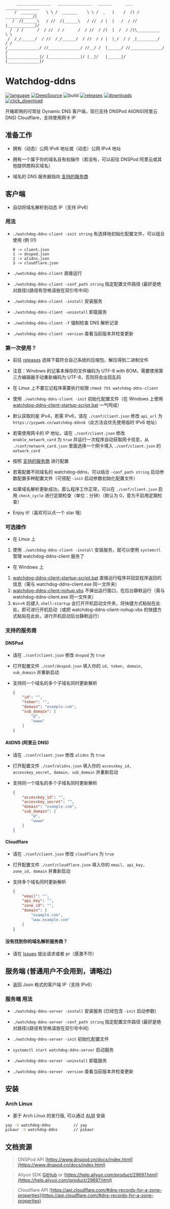 ```
     _______________   _______________   ______      ___   _______________
    /  _______    \ \ /  _______    \ \ /  _   |    /  /| /  ____________/|
   /  /|______\   / //  /|______\   / //  / |  |   /  / //  |____________|/
  /  / /      /  / //  / /      /  / //  / /|  |  /  / /|\__________  \ \
 /  /_/______/  / //  /_/______/  / //  / / |  |_/  / / _|_________/  / /
/______________/ //______________/ //__/ /  |______/ //______________/ /
|______________|/ |______________|/ |__|/   |______|/ |______________|/

```
# Watchdog-ddns
[![language](https://img.shields.io/badge/language-Go-00acd7)](https://golang.org)
[![DeepSource](https://static.deepsource.io/deepsource-badge-light-mini.svg)](https://deepsource.io/gh/yzy613/watchdog-ddns/?ref=repository-badge)
![build](https://travis-ci.com/yzy613/watchdog-ddns.svg?branch=master)
[![releases](https://img.shields.io/github/v/release/yzy613/watchdog-ddns)](https://github.com/yzy613/watchdog-ddns/releases)
[![downloads](https://img.shields.io/github/downloads/yzy613/watchdog-ddns/total)](https://github.com/yzy613/watchdog-ddns/releases)
[![click_download](https://img.shields.io/badge/%E7%82%B9%E5%87%BB-%E4%B8%8B%E8%BD%BD-brightgreen)](https://github.com/yzy613/watchdog-ddns/releases)

开箱即用的可常驻 Dynamic DNS 客户端，现已支持 DNSPod AliDNS(阿里云 DNS) Cloudflare，支持使用网卡 IP

## 准备工作
- 拥有（动态）公网 IPv6 地址或（动态）公网 IPv4 地址

- 拥有一个属于你的域名且有权操作（若没有，可以前往 DNSPod 阿里云或其他提供商购买域名）

- 域名的 DNS 服务器指向 [支持的服务商](https://github.com/yzy613/watchdog-ddns#%E6%94%AF%E6%8C%81%E7%9A%84%E6%9C%8D%E5%8A%A1%E5%95%86)

## 客户端
- 自动将域名解析到动态 IP（支持 IPv6）

### 用法
- `./watchdog-ddns-client -init string` 有选择地初始化配置文件，可以组合使用 (例 01)
    ```
    0 -> client.json
    1 -> dnspod.json
    2 -> alidns.json
    3 -> cloudflare.json
    ```

- `./watchdog-ddns-client` 直接运行

- `./watchdog-ddns-client -conf_path string` 指定配置文件路径 (最好是绝对路径)(路径有空格请放在双引号中间)

- `./watchdog-ddns-client -install` 安装服务

- `./watchdog-ddns-client -uninstall` 卸载服务

- `./watchdog-ddns-client -f` 强制检查 DNS 解析记录

- `./watchdog-ddns-client -version` 查看当前版本并检查更新

### 第一次使用？
- 前往 [releases](https://github.com/yzy613/watchdog-ddns/releases) 选择下载符合自己系统的压缩包，解压得到二进制文件

- 注意：Windows 的记事本保存的文件编码为 UTF-8 with BOM，需要使用第三方编辑器手动重新编码为 UTF-8，否则将会出现乱码

- 在 Linux 上不要忘记程序需要执行权限 `chmod 755 watchdog-ddns-client`

- 使用 `./watchdog-ddns-client -init` 初始化配置文件（在 Windows 上使用 [watchdog-ddns-client-startup-script.bat](https://github.com/yzy613/watchdog-ddns/blob/master/watchdog-ddns-client-startup-script.bat) 一气呵成）

- 默认获取的是 IPv4，若需 IPv6，请在 `./conf/client.json` 修改 `api_url` 为 `https://yzyweb.cn/watchdog-ddns6`（此方法会优先使用临时 IPv6 地址）

- 若需使用网卡的 IP 地址，请在 `./conf/client.json` 修改 `enable_network_card` 为 `true` 并运行一次程序自动获取网卡信息，从 `./conf/network_card.json` 里面选择一个网卡填入 `./conf/client.json` 的 `network_card`

- 按照 [支持的服务商](https://github.com/yzy613/watchdog-ddns#%E6%94%AF%E6%8C%81%E7%9A%84%E6%9C%8D%E5%8A%A1%E5%95%86) 进行配置

- 若需配置不同域名的 watchdog-ddns，可以结合 `-conf_path string` 启动参数配置多种配置文件（可搭配 `-init` 启动参数初始化配置文件）

- 如果域名解析更新成功，那么程序工作正常，可以在 `./conf/client.json` 启用 `check_cycle` 进行定期检查（单位：分钟）（默认为 0，意为不启用定期检查）

- Enjoy it!（喜欢可以点一个 star 哦）

### 可选操作
- 在 Linux 上
1. 使用 `./watchdog-ddns-client -install` 安装服务，就可以使用 `systemctl` 管理 watchdog-ddns-client 服务了

- 在 Windows 上
1. [watchdog-ddns-client-startup-script.bat](https://github.com/yzy613/watchdog-ddns/blob/master/watchdog-ddns-client-startup-script.bat) 直接运行程序并回显程序返回的信息（需与 watchdog-ddns-client.exe 同一文件夹）
2. [watchdog-ddns-client-nohup.vbs](https://github.com/yzy613/watchdog-ddns/blob/master/watchdog-ddns-client-nohup.vbs) 不弹出运行窗口，在后台静默运行（需与 watchdog-ddns-client.exe 同一文件夹）
3. `Win`+`R` 后键入 `shell:startup` 会打开开机启动文件夹，将快捷方式粘贴在此处，即可进行开机启动（或把 watchdog-ddns-client-nohup.vbs 的快捷方式粘贴在此处，进行开机启动后台静默运行）

### 支持的服务商
#### DNSPod
- 请在 `./conf/client.json` 修改 `dnspod` 为 `true`

- 打开配置文件 `./conf/dnspod.json` 填入你的 `id, token, domain, sub_domain` 并重新启动

- 支持同一个域名的多个子域名同时更新解析
    ```json
    {
        "id": "",
        "token": "",
        "domain": "example.com",
        "sub_domain": [
            "@",
            "wwww"
        ]
    }
    ```

#### AliDNS (阿里云 DNS)
- 请在 `./conf/client.json` 修改 `alidns` 为 `true`

- 打开配置文件 `./conf/alidns.json` 填入你的 `accesskey_id, accesskey_secret, domain, sub_domain` 并重新启动

- 支持同一个域名的多个子域名同时更新解析
    ```json
    {
        "accesskey_id": "",
        "accesskey_secret": "",
        "domain": "example.com",
        "sub_domain": [
            "@",
            "wwww"
        ]
    }
    ```

#### Cloudflare
- 请在 `./conf/client.json` 修改 `cloudflare` 为 `true`

- 打开配置文件 `./conf/cloudflare.json` 填入你的 `email, api_key, zone_id, domain` 并重新启动

- 支持多个域名同时更新解析
    ```json
    {
        "email": "",
        "api_key": "",
        "zone_id": "",
        "domain": [
            "example.com",
            "www.example.com"
        ]
    }
    ```

#### 没有找到你的域名解析服务商？
- 请在 [Issues](https://github.com/yzy613/watchdog-ddns/issues) 提出请求或者 pr（感激不尽）

## 服务端 (普通用户不会用到，请略过)
- 返回 Json 格式的客户端 IP（支持 IPv6）

### 服务端 用法
- `./watchdog-ddns-server -install` 安装服务 (已经包含 `-init` 启动参数)

- `./watchdog-ddns-server -conf_path string` 指定配置文件路径 (最好是绝对路径)(路径有空格请放在双引号中间)

- `./watchdog-ddns-server -init` 初始化配置文件

- `systemctl start watchdog-ddns-server` 启动服务

- `./watchdog-ddns-server -uninstall` 卸载服务

- `./watchdog-ddns-server -version` 查看当前版本并检查更新

## 安装 
### Arch Linux
- 基于 Arch Linux 的发行版, 可以通过 [AUR](https://aur.archlinux.org/packages/watchdog-ddns-client) 安装
```bash
yay -S watchdog-ddns          // yay
pikaur -S watchdog-ddns       // pikaur
```

## 文档资源
> DNSPod API [https://www.dnspod.cn/docs/index.html](https://www.dnspod.cn/docs/index.html)

> Aliyun SDK [GitHub](https://github.com/aliyun/alibaba-cloud-sdk-go) or [https://help.aliyun.com/product/29697.html](https://help.aliyun.com/product/29697.html)

> Cloudflare API [https://api.cloudflare.com/#dns-records-for-a-zone-properties](https://api.cloudflare.com/#dns-records-for-a-zone-properties)
